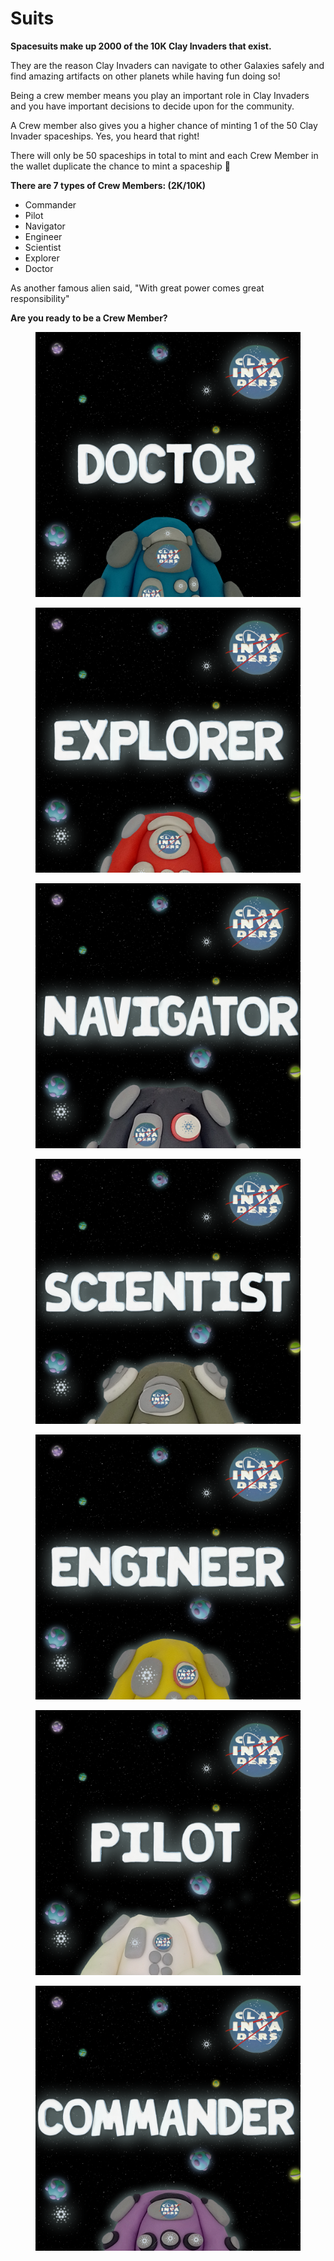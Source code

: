 # Suits

**Spacesuits make up 2000 of the 10K Clay Invaders that exist.**&#x20;

They are the reason Clay Invaders can navigate to other Galaxies safely and find amazing artifacts on other planets while having fun doing so!&#x20;

Being a crew member means you play an important role in Clay Invaders and you have important decisions to decide upon for the community.&#x20;

A Crew member also gives you a higher chance of minting 1 of the 50 Clay Invader spaceships. Yes, you heard that right!&#x20;

There will only be 50 spaceships in total to mint and each Crew Member in the wallet duplicate the chance to mint a spaceship :rocket:

**There are 7 types of Crew Members: (2K/10K)**&#x20;

* Commander&#x20;
* Pilot&#x20;
* Navigator&#x20;
* Engineer&#x20;
* Scientist&#x20;
* Explorer&#x20;
* Doctor&#x20;

As another famous alien said, "With great power comes great responsibility"&#x20;

**Are you ready to be a Crew Member?**

<div>

<figure><img src="../.gitbook/assets/SpaceSuits-Doctor.png" alt=""><figcaption></figcaption></figure>

 

<figure><img src="../.gitbook/assets/SpaceSuits-Explorer.png" alt=""><figcaption></figcaption></figure>

 

<figure><img src="../.gitbook/assets/SpaceSuits-Navigator.png" alt=""><figcaption></figcaption></figure>

 

<figure><img src="../.gitbook/assets/SpaceSuits-Scientist.png" alt=""><figcaption></figcaption></figure>

 

<figure><img src="../.gitbook/assets/SpaceSuits-Engineer.png" alt=""><figcaption></figcaption></figure>

 

<figure><img src="../.gitbook/assets/SpaceSuits-Pilot.png" alt=""><figcaption></figcaption></figure>

 

<figure><img src="../.gitbook/assets/SpaceSuits-Commander.png" alt=""><figcaption></figcaption></figure>

</div>
